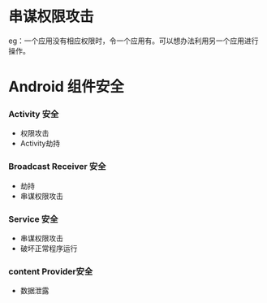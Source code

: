 # 串谋权限攻击
eg：一个应用没有相应权限时，令一个应用有。可以想办法利用另一个应用进行操作。

# Android 组件安全

### Activity 安全
- 权限攻击
- Activity劫持

### Broadcast Receiver 安全
- 劫持
- 串谋权限攻击

### Service 安全
- 串谋权限攻击
- 破坏正常程序运行

### content Provider安全
- 数据泄露